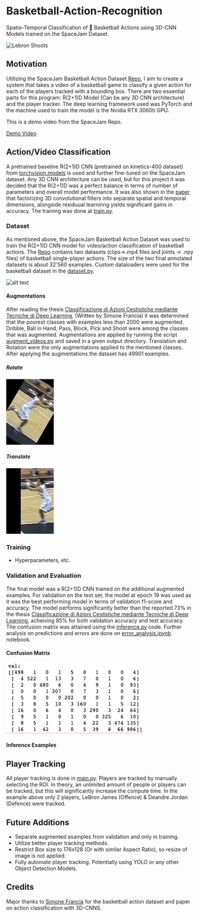 # Basketball-Action-Recognition
Spatio-Temporal Classification of 🏀  Basketball Actions using 3D-CNN Models trained on the SpaceJam Dataset.

![Lebron Shoots](examples/lebron_shoots.gif)

## Motivation
Utilizing the SpaceJam Basketball Action Dataset [Repo](https://github.com/simonefrancia/SpaceJam), I aim to create a system that takes a video of a basketball game to classify a given action for each of the players tracked with a bounding box. There are two essential parts for this program: R(2+1)D Model (Can be any 3D CNN architecture) and the player tracker. The deep learning framework used was PyTorch and the machine used to train the model is the Nvidia RTX 3060ti GPU.

This is a demo video from the SpaceJam Repo.

[Demo Video](https://www.youtube.com/watch?v=PEziTgHx4cA)

## Action/Video Classification
A pretrained baseline R(2+1)D CNN (pretrained on kinetics-400 dataset) from [torchvision.models](https://pytorch.org/vision/0.8/models.html) is used and further fine-tuned on the SpaceJam dataset. Any 3D CNN architecture can be used, but for this project it was decided that the R(2+1)D was a perfect balance in terms of number of parameters and overall model performance. It was also shown in the [paper](https://arxiv.org/pdf/1711.11248.pdf) that factorizing 3D convolutional filters into separate spatial and temporal dimensions, alongside residuual learninng yields significant gains in accuracy. The training was done at [train.py](https://github.com/hkair/Basketball-Action-Recognition/blob/master/train.py).

### Dataset
As mentioned above, the SpaceJam Basketball Action Dataset was used to train the R(2+1)D CNN model for video/action classification of basketball actions. The [Repo](https://github.com/simonefrancia/SpaceJam) contains two datasets (clips->.mp4 files and joints -> .npy files) of basketball single-player actions. The size of the two final annotated datasets is about 32'560 examples. Custom dataloaders were used for the basketball dataset in the [dataset.py](https://github.com/hkair/Basketball-Action-Recognition/blob/master/dataset.py).

![alt text](https://raw.githubusercontent.com/simonefrancia/SpaceJam/master/.github/histogram.png)

#### Augmentations
After reading the thesis [Classificazione di Azioni Cestistiche mediante Tecniche di Deep Learning](https://www.researchgate.net/publication/330534530_Classificazione_di_Azioni_Cestistiche_mediante_Tecniche_di_Deep_Learning), (Written by Simone Francia) it was determined that the poorest classes with examples less than 2000 were augmented. Dribble, Ball in Hand, Pass, Block, Pick and Shoot were among the classes that was augmented. Augmentations are applied by running the script [augment_videos.py](https://github.com/hkair/Basketball-Action-Recognition/blob/master/augment_videos.py) and saved in a given output directory. Translation and Rotation were the only augmentations applied to the mentioned classes. After applying the augmentations the dataset has 49901 examples.

##### Rotate
![rotate](examples/0000000_flipped_rotate_330.gif)
##### Translate
![translate](examples/0000000_translate_32_0.gif)

### Training
- Hyperparameters, etc.

### Validation and Evaluation
The final model was a R(2+1)D CNN trained on the additional augmented examples. For validation on the test set, the model at epoch 19 was used as it was the best performing model in terms of validation f1-score and accuracy. The model performs significantly better than the reported 73% in the thesis [Classificazione di Azioni Cestistiche mediante Tecniche di Deep Learning](https://www.researchgate.net/publication/330534530_Classificazione_di_Azioni_Cestistiche_mediante_Tecniche_di_Deep_Learning), acheiving 85% for both validation accuracy and test accuracy. The confusion matrix was attained using the [inference.py](https://github.com/hkair/Basketball-Action-Recognition/blob/master/inference.py) code. Further analysis on predictions and errors are done on [error_analysis.ipynb](https://github.com/hkair/Basketball-Action-Recognition/blob/master/error_analysis.ipynb) notebook.

#### Confusion Matrix 
![confusion matrix](examples/confusion_matrix.png)

#### Inference Examples

## Player Tracking 
All player tracking is done in [main.py](https://github.com/hkair/Basketball-Action-Recognition/blob/master/main.py). Players are tracked by manually selecting the ROI. In theory, an unlimited amount of people or players can be tracked, but this will significantly increase the compute time. In the example above only 2 players, LeBron James (Offence) & Deandre Jordan (Defence) were tracked.

## Future Additions
- Separate augmented examples from validation and only in training.
- Utilize better player tracking methods. 
- Restrict Box size to 176x128 (Or with similar Aspect Ratio), so resize of image is not applied.
- Fully automate player tracking. Potentially using YOLO or any other Object Detection Models.

## Credits
Major thanks to [Simone Francia](https://github.com/simonefrancia) for the basketball action dataset and paper on action classification with 3D-CNNS. 
